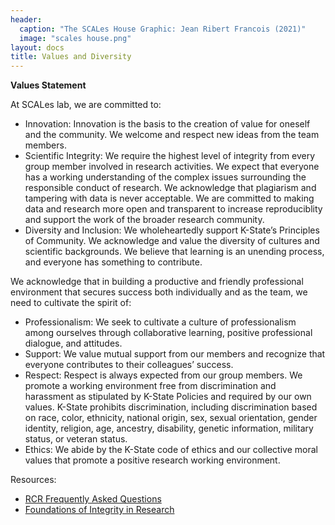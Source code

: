 ```yaml
---
header: 
  caption: "The SCALes House Graphic: Jean Ribert Francois (2021)"
  image: "scales house.png"
layout: docs
title: Values and Diversity
---
```




**Values Statement**

At SCALes lab, we are committed to:

- Innovation: Innovation is the basis to the creation of value for oneself and the community. We welcome and respect new ideas from the team members. 
- Scientific Integrity: We require the highest level of integrity from every group member involved in research activities. We expect that everyone has a working understanding of the complex issues surrounding the responsible conduct of research. We acknowledge that plagiarism and tampering with data is never acceptable. We are committed to making data and research more open and transparent to increase reproduciblity and support the work of the broader research community.
- Diversity and Inclusion: We wholeheartedly support K-State’s Principles of Community. We acknowledge and value the diversity of cultures and scientific backgrounds. We believe that learning is an unending process, and everyone has something to contribute. 

We acknowledge that in building a productive and friendly professional environment that secures success both individually and as the team, we need to cultivate the spirit of:
- Professionalism: We seek to cultivate a culture of professionalism among ourselves through collaborative learning, positive professional dialogue, and attitudes.
- Support: We value mutual support from our members and recognize that everyone contributes to their colleagues’ success. 
- Respect: Respect is always expected from our group members. We promote a working environment free from discrimination and harassment as stipulated by K-State Policies and required by our own values. K-State prohibits discrimination, including discrimination based on race, color, ethnicity, national origin, sex, sexual orientation, gender identity, religion, age, ancestry, disability, genetic information, military status, or veteran status.
- Ethics: We abide by the K-State code of ethics and our collective moral values that promote a positive research working environment.

Resources:
-	[RCR Frequently Asked Questions](https://www.nsf.gov/pubs/policydocs/rcr/rcrfaqs.jsp#4)
-	[Foundations of Integrity in Research](https://www.ncbi.nlm.nih.gov/books/NBK475948/)



